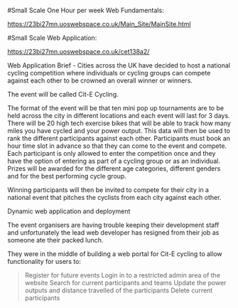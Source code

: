 #Small Scale One Hour per week Web Fundamentals:

https://23bi27mn.uoswebspace.co.uk/Main_Site/MainSite.html

#Small Scale Web Application:

https://23bi27mn.uoswebspace.co.uk/cet138a2/

  Web Application Brief - 
  Cities across the UK have decided to host a national cycling competition where individuals or cycling groups can compete against each other     to be crowned an overall winner or winners. 

  The event will be called Cit-E Cycling.

  The format of the event will be that ten mini pop up tournaments are to be held across the city in different locations and each event will      last for 3 days. There will be 20 high tech exercise bikes that will be able to track how many miles you have cycled and your power output.     This data will then be used to rank the different participants against each other. Participants must book an hour time slot in advance so       that they can come to the event and compete. Each participant is only allowed to enter the competition once and they have the option of         entering as part of a cycling group or as an individual. Prizes will be awarded for the different age categories, different genders and for     the best performing cycle group. 

  Winning participants will then be invited to compete for their city in a national event that pitches the cyclists from each city against each   other. 

Dynamic web application and deployment

  The event organisers are having trouble keeping their development staff and unfortunately the lead web developer has resigned from their job    as someone ate their packed lunch. 

  They were in the middle of building a web portal for Cit-E cycling to allow functionality for users to:
  
  >Register for future events
  >Login in to a restricted admin area of the website
  >Search for current participants and teams
  >Update the power outputs and distance travelled of the participants
  >Delete current participants
